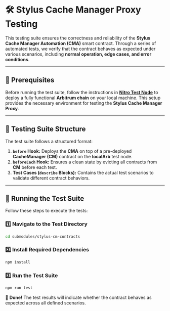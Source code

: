 # 🛠️ Stylus Cache Manager Proxy Testing

This testing suite ensures the correctness and reliability of the **Stylus Cache Manager Automation (CMA)** smart contract. Through a series of automated tests, we verify that the contract behaves as expected under various scenarios, including **normal operation, edge cases, and error conditions**.

---

## 📌 Prerequisites

Before running the test suite, follow the instructions in **[Nitro Test Node](../getting-started/02-nitroTestNodeRunAndAddresses.md)** to deploy a fully functional **Arbitrum chain** on your local machine. This setup provides the necessary environment for testing the **Stylus Cache Manager Proxy**.

---

## 🧪 Testing Suite Structure

The test suite follows a structured format:

1. **`before` Hook:** Deploys the **CMA** on top of a pre-deployed **CacheManager (CM)** contract on the **localArb** test node.
2. **`beforeEach` Hook:** Ensures a clean state by evicting all contracts from **CM** before each test.
3. **Test Cases (`describe` Blocks):** Contains the actual test scenarios to validate different contract behaviors.

---

## 🚀 Running the Test Suite

Follow these steps to execute the tests:

### 1️⃣ Navigate to the Test Directory

```bash
cd submodules/stylus-cm-contracts
```

### 2️⃣ Install Required Dependencies

```bash
npm install
```

### 3️⃣ Run the Test Suite

```bash
npm run test
```

🎯 **Done!** The test results will indicate whether the contract behaves as expected across all defined scenarios.
